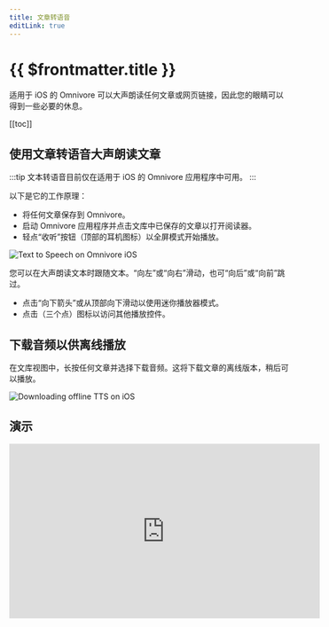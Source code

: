 ```yaml
---
title: 文章转语音
editLink: true
---
```


# {{ $frontmatter.title }}

适用于 iOS 的 Omnivore 可以大声朗读任何文章或网页链接，因此您的眼睛可以得到一些必要的休息。

[[toc]]

## 使用文章转语音大声朗读文章

:::tip
文本转语音目前仅在适用于 iOS 的 Omnivore 应用程序中可用。
:::

以下是它的工作原理：

- 将任何文章保存到 Omnivore。
- 启动 Omnivore 应用程序并点击文库中已保存的文章以打开阅读器。
- 轻点“收听”按钮（顶部的耳机图标）以全屏模式开始播放。

![Text to Speech on Omnivore iOS](../../using/images/ios-text-to-speech-001.png)

您可以在大声朗读文本时跟随文本。“向左”或“向右”滑动，也可“向后”或“向前”跳过。

- 点击“向下箭头”或从顶部向下滑动以使用迷你播放器模式。
- 点击（三个点）图标以访问其他播放控件。

## 下载音频以供离线播放

在文库视图中，长按任何文章并选择下载音频。这将下载文章的离线版本，稍后可以播放。

![Downloading offline TTS on iOS](../../using/images/ios-text-to-speech-002.png)

## 演示

<iframe width="560" height="315" src="https://www.youtube.com/embed/wyy1vC-e338" title="YouTube video player" frameborder="0" allow="accelerometer; autoplay; clipboard-write; encrypted-media; gyroscope; picture-in-picture; web-share" allowfullscreen></iframe>
